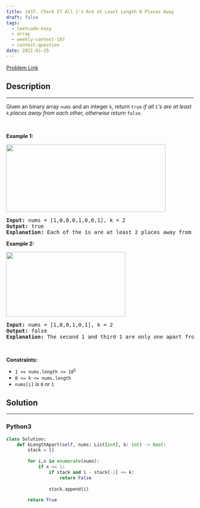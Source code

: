 ```yaml
---
title: 1437. Check If All 1's Are at Least Length K Places Away
draft: false
tags: 
  - leetcode-easy
  - array
  - weekly-contest-187
  - contest-question
date: 2021-01-25
---
```


[Problem Link](https://leetcode.com/problems/check-if-all-1s-are-at-least-length-k-places-away/)

## Description

---
<p>Given an binary array <code>nums</code> and an integer <code>k</code>, return <code>true</code><em> if all </em><code>1</code><em>&#39;s are at least </em><code>k</code><em> places away from each other, otherwise return </em><code>false</code>.</p>

<p>&nbsp;</p>
<p><strong class="example">Example 1:</strong></p>
<img alt="" src="https://assets.leetcode.com/uploads/2020/04/15/sample_1_1791.png" style="width: 428px; height: 181px;" />
<pre>
<strong>Input:</strong> nums = [1,0,0,0,1,0,0,1], k = 2
<strong>Output:</strong> true
<strong>Explanation:</strong> Each of the 1s are at least 2 places away from each other.
</pre>

<p><strong class="example">Example 2:</strong></p>
<img alt="" src="https://assets.leetcode.com/uploads/2020/04/15/sample_2_1791.png" style="width: 320px; height: 173px;" />
<pre>
<strong>Input:</strong> nums = [1,0,0,1,0,1], k = 2
<strong>Output:</strong> false
<strong>Explanation:</strong> The second 1 and third 1 are only one apart from each other.
</pre>

<p>&nbsp;</p>
<p><strong>Constraints:</strong></p>

<ul>
	<li><code>1 &lt;= nums.length &lt;= 10<sup>5</sup></code></li>
	<li><code>0 &lt;= k &lt;= nums.length</code></li>
	<li><code>nums[i]</code> is <code>0</code> or <code>1</code></li>
</ul>


## Solution

---
### Python3
``` py title='check-if-all-1s-are-at-least-length-k-places-away'
class Solution:
    def kLengthApart(self, nums: List[int], k: int) -> bool:
        stack = []
        
        for i,x in enumerate(nums):
            if x == 1:
                if stack and i - stack[-1] <= k:
                    return False
                
                stack.append(i)
        
        return True
```

